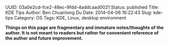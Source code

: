 UUID: 03a0e2cd-fce2-48ec-9fdd-4addcaad0021
Status: published
Title: KDE Tips
Author: Ben Chuanlong Du
Date: 2014-04-06 16:22:43
Slug: kde-tips
Category: OS
Tags: KDE, Linux, desktop environment

**Things on this page are fragmentary and immature notes/thoughts of the author. It is not meant to readers but rather for convenient reference of the author and future improvement.**
 


